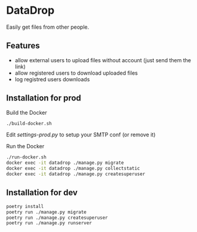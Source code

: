 # DataDrop
Easily get files from other people.

## Features
- allow external users to upload files without account (just send them the link)
- allow registered users to download uploaded files
- log registred users downloads

## Installation for prod
Build the Docker
```bash
./build-docker.sh
```

Edit *settings-prod.py* to setup your SMTP conf (or remove it)

Run the Docker
```bash
./run-docker.sh
docker exec -it datadrop ./manage.py migrate
docker exec -it datadrop ./manage.py collectstatic
docker exec -it datadrop ./manage.py createsuperuser
```

## Installation for dev
```bash
poetry install
poetry run ./manage.py migrate
poetry run ./manage.py createsuperuser
poetry run ./manage.py runserver
```


